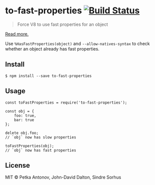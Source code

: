 to-fast-properties [![Build Status](https://travis-ci.org/sindresorhus/to-fast-properties.svg?branch=master)](https://travis-ci.org/sindresorhus/to-fast-properties)
====================================================================================================================================================================

> Force V8 to use fast properties for an object

[Read more.](http://stackoverflow.com/questions/24987896/)

Use `%HasFastProperties(object)` and `--allow-natives-syntax` to check whether an object already has fast properties.

Install
-------

    $ npm install --save to-fast-properties

Usage
-----

    const toFastProperties = require('to-fast-properties');

    const obj = {
        foo: true,
        bar: true
    };

    delete obj.foo;
    // `obj` now has slow properties

    toFastProperties(obj);
    // `obj` now has fast properties

License
-------

MIT © Petka Antonov, John-David Dalton, Sindre Sorhus
